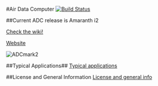 #Air Data Computer  [![Build Status](https://travis-ci.org/BasicAirData/AirDataComputer.svg?branch=master)](https://travis-ci.org/BasicAirData/AirDataComputer)

##Current ADC release is Amaranth i2

[Check the wiki!](https://github.com/BasicAirData/AirDataComputer/wiki)

[Website](http://www.basicairdata.eu/projects/airdatacomputer/)

![ADCmark2](https://cloud.githubusercontent.com/assets/7497614/7475591/d1a1be7e-f348-11e4-87ee-d39615d35f27.jpg)

##Typical Applications##
[Typical applications](https://github.com/BasicAirData/AirDataComputer/blob/master/Software/applications.md)

##License and General Information
[License and general info](https://github.com/BasicAirData/Document-Templates/blob/master/general-info.md)
